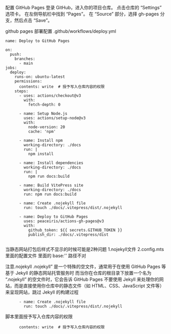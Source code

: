 配置 GitHub Pages
登录 GitHub，进入你的项目仓库。
点击仓库的 “Settings” 选项卡。
在左侧导航栏中找到 “Pages”。
在 “Source” 部分，选择 gh-pages 分支，然后点击 “Save”。

github pages 部署配置  .github/workflows/deploy.yml
```
name: Deploy to GitHub Pages

on:
  push:
    branches:
      - main
jobs:
  deploy:
    runs-on: ubuntu-latest
    permissions:
      contents: write  # 授予写入仓库内容的权限
    steps:
      - uses: actions/checkout@v3
        with:
          fetch-depth: 0

      - name: Setup Node.js
        uses: actions/setup-node@v3
        with:
          node-version: 20
          cache: 'npm'

      - name: Install npm
        working-directory: ./docs
        run: |
          npm install

      - name: Install dependencies
        working-directory: ./docs
        run: |
          npm run docs:build     

      - name: Build VitePress site
        working-directory: ./docs
        run: npm run docs:build

      - name: Create .nojekyll file
        run: touch ./docs/.vitepress/dist/.nojekyll

      - name: Deploy to GitHub Pages
        uses: peaceiris/actions-gh-pages@v3
        with:
          github_token: ${{ secrets.GITHUB_TOKEN }}
          publish_dir: ./docs/.vitepress/dist
          
```
当静态网站打包后样式不显示的时候可能是2种问题
1.nojekyll文件
2.config.mts里面的配置文件 里面的  base:''  路径不对
   

注意.nojekyll
.nojekyll” 是一个特殊的空文件，通常用于在使用 GitHub Pages 等基于 Jekyll 的静态网站托管服务时
而当你在仓库的根目录下放置一个名为 “.nojekyll” 的空文件时，它会告诉 GitHub Pages 不要使用 Jekyll 来处理你的网站，而是直接使用你仓库中的静态文件（如 HTML、CSS、JavaScript 文件等）来呈现网站，跳过 Jekyll 的构建过程
```
      - name: Create .nojekyll file
        run: touch ./docs/.vitepress/dist/.nojekyll
```
脚本里面授予写入仓库内容的权限
```
      contents: write  # 授予写入仓库内容的权限
```

